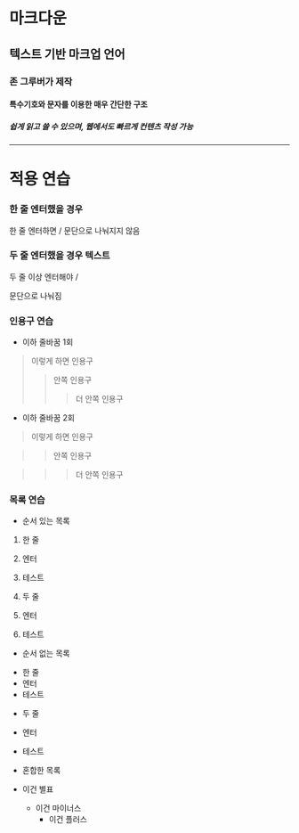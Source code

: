# 마크다운

## 텍스트 기반 마크업 언어

### 존 그루버가 제작

#### 특수기호와 문자를 이용한 매우 간단한 구조

##### 쉽게 읽고 쓸 수 있으며, 웹에서도 빠르게 컨텐츠 작성 가능

---
# 적용 연습

### 한 줄 엔터했을 경우
한 줄 엔터하면 / 
문단으로 나눠지지 않음


### 두 줄 엔터했을 경우 텍스트
두 줄 이상 엔터해야 / 

문단으로 나눠짐


### 인용구 연습

* 이하 줄바꿈 1회

> 이렇게 하면 인용구
>> 안쪽 인용구
>>> 더 안쪽 인용구


* 이하 줄바꿈 2회

> 이렇게 하면 인용구

>> 안쪽 인용구

>>> 더 안쪽 인용구


### 목록 연습

* 순서 있는 목록

1. 한 줄
2. 엔터
3. 테스트


1. 두 줄

2. 엔터

3. 테스트


* 순서 없는 목록

+ 한 줄
+ 엔터
+ 테스트


- 두 줄

- 엔터

- 테스트


* 혼합한 목록

* 이건 별표
    - 이건 마이너스
        + 이건 플러스

